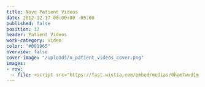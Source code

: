 ```yaml
---
title: Novo Patient Videos
date: 2012-12-17 00:00:00 -05:00
published: false
position: 12
header: Patient Videos
work-category: Video
color: "#001965"
overview: false
cover-image: "/uploads/n_patient_videos_cover.png"
images:
- row:
  - file: <script src="https://fast.wistia.com/embed/medias/0ham7wvd1m.jsonp" async></script><script src="https://fast.wistia.com/assets/external/E-v1.js" async></script><div class="wistia_responsive_padding" style="padding:56.25% 0 0 0;position:relative;"><div class="wistia_responsive_wrapper" style="height:100%;left:0;position:absolute;top:0;width:100%;"><div class="wistia_embed wistia_async_0ham7wvd1m videoFoam=true" style="height:100%;width:100%">&nbsp;</div></div></div>
---
```

